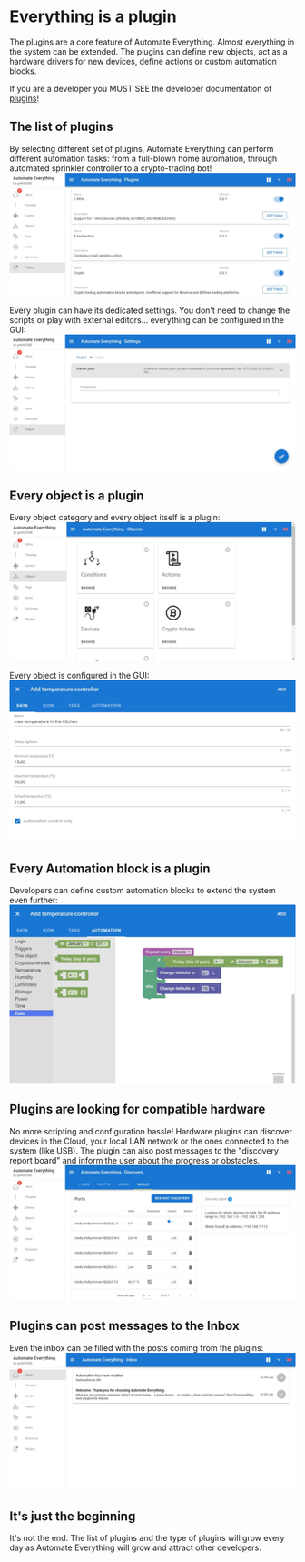 # Everything is a plugin
The plugins are a core feature of Automate Everything. Almost everything in the system can be extended. The plugins can define new objects, act as a hardware drivers for new devices, define actions or custom automation blocks.

If you are a developer you MUST SEE the developer documentation of [plugins](../dev/Plugins.md)!

## The list of plugins
By selecting different set of plugins, Automate Everything can perform different automation tasks: from a full-blown home automation, through automated sprinkler controller to a crypto-trading bot!
![The list of plugins](screenshot_plugins.png)

Every plugin can have its dedicated settings. You don't need to change the scripts or play with external editors... everything can be configured in the GUI:
![Plugin settings](screenshot_plugin_settings.png)

## Every object is a plugin
Every object category and every object itself is a plugin:
![Objects](screenshot_objects.png)

Every object is configured in the GUI:
![Editing the object](screenshot_objects_edit.png)

## Every Automation block is a plugin
Developers can define custom automation blocks to extend the system even further:
![Automation](screenshot_objects_automation.png)

## Plugins are looking for compatible hardware
No more scripting and configuration hassle! Hardware plugins can discover devices in the Cloud, your local LAN network or the ones connected to the system (like USB).
The plugin can also post messages to the "discovery report board" and inform the user about the progress or obstacles. 
![Discovery](screenshot_discovery.png)

## Plugins can post messages to the Inbox
Even the inbox can be filled with the posts coming from the plugins:
![Inbox](screenshot_inbox.png)

## It's just the beginning
It's not the end. The list of plugins and the type of plugins will grow every day as Automate Everything will grow and attract other developers.
